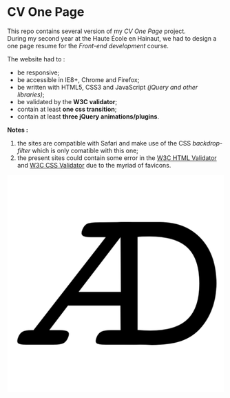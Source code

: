 # CV One Page

This repo contains several version of my _CV One Page_ project.  
During my second year at the Haute École en Hainaut, we had to design a one page resume for the _Front-end development_ course.  

The website had to :
- be responsive;
- be accessible in IE8+, Chrome and Firefox;
- be written with HTML5, CSS3 and JavaScript _(jQuery and other libraries)_;
- be validated by the **W3C validator**;
- contain at least **one css transition**;
- contain at least **three jQuery animations/plugins**.

**Notes :**
1. the sites are compatible with Safari and make use of the CSS _backdrop-filter_ which is only comatible with this one;
2. the present sites could contain some error in the [W3C HTML Validator][1] and [W3C CSS Validator][2] due to the myriad of favicons.

[1]: https://validator.w3.org
[2]: https://jigsaw.w3.org/css-validator/


![Logo](Previews/favicon.png "Logo")
